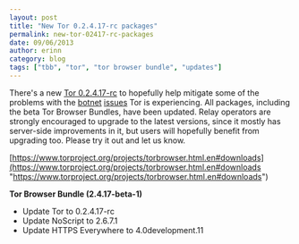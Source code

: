 ```yaml
---
layout: post
title: "New Tor 0.2.4.17-rc packages"
permalink: new-tor-02417-rc-packages
date: 09/06/2013
author: erinn
category: blog
tags: ["tbb", "tor", "tor browser bundle", "updates"]
---
```


There's a new [Tor 0.2.4.17-rc](https://lists.torproject.org/pipermail/tor-talk/2013-August/029344.html) to hopefully help mitigate some of the problems with the [botnet](http://blog.fox-it.com/2013/09/05/large-botnet-cause-of-recent-tor-network-overload/) [issues](https://blog.torproject.org/blog/how-to-handle-millions-new-tor-clients) Tor is experiencing. All packages, including the beta Tor Browser Bundles, have been updated. Relay operators are strongly encouraged to upgrade to the latest versions, since it mostly has server-side improvements in it, but users will hopefully benefit from upgrading too. Please try it out and let us know.

[https://www.torproject.org/projects/torbrowser.html.en#downloads](https://www.torproject.org/projects/torbrowser.html.en#downloads "https://www.torproject.org/projects/torbrowser.html.en#downloads")

**Tor Browser Bundle (2.4.17-beta-1)**

- Update Tor to 0.2.4.17-rc
- Update NoScript to 2.6.7.1
- Update HTTPS Everywhere to 4.0development.11

